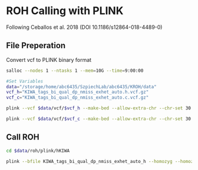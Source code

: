 # ROH Calling with PLINK
Following Ceballos et al. 2018 (DOI 10.1186/s12864-018-4489-0)

## File Preperation
Convert vcf to PLINK binary format
```bash
salloc --nodes 1 --ntasks 1 --mem=10G --time=9:00:00 

#Set Variables
data="/storage/home/abc6435/SzpiechLab/abc6435/KROH/data"
vcf_h="KIWA_tags_bi_qual_dp_nmiss_exhet_auto.h.vcf.gz"
vcf_c="KIWA_tags_bi_qual_dp_nmiss_exhet_auto.c.vcf.gz"

plink --vcf $data/vcf/$vcf_h --make-bed --allow-extra-chr --chr-set 30 --out $data/roh/plink/hKIWA/KIWA_tags_bi_qual_dp_nmiss_exhet_auto_h

plink --vcf $data/vcf/$vcf_c --make-bed --allow-extra-chr --chr-set 30 --out $data/roh/plink/cKIWA/KIWA_tags_bi_qual_dp_nmiss_exhet_auto_c
```

## Call ROH
```bash
cd $data/roh/plink/hKIWA

plink --bfile KIWA_tags_bi_qual_dp_nmiss_exhet_auto_h --homozyg --homozyg-snp 50 --homozyg-kb 300 --homozyg-density 50 --homozyg-gap 1000 --homozyg-window-snp 50 --homozyg-window-het 4 --homozyg-window-missing 5 --homozyg-window-threshold 0.05 --allow-extra-chr --chr-set 30
```